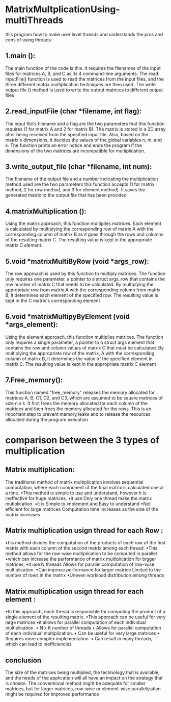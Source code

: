 # MatrixMultplicationUsing-multiThreads
this program how to make user level threads and understands the pros and cons of using threads  


## 1.main ():
The main function of the code is this. It requires the filenames of the input files for matrices A, B, and 
C as its 4 command-line arguments. The read inputFile() function is used to read the matrices from the input 
files, and the three different matrix multiplication techniques are then used. The write output file () method is 
used to write the output matrices to different output files


## 2.read_inputFile (char *filename, int flag):
The input file's filename and a flag are the two parameters that this function requires (1 for matrix A and 2 for matrix B). The matrix is stored in a 2D array after being received from the specified input file. Also, based on the matrix's dimensions, it decides the values of the global variables n, m, and k. The function prints an error notice and ends the program if the dimensions of the two matrices are incompatible for multiplication.


##  3.write_output_file (char *filename, int num):
The filename of the output file and a number indicating the multiplication method used are the two parameters this function accepts (1 for matrix method, 2 for row method, and 3 for element method). It saves the generated matrix to the output file that has been provided


## 4.matrixMultiplication ():
Using the matrix approach, this function multiplies matrices. Each element is calculated by multiplying the corresponding row of matrix A with the corresponding column of matrix B as it goes through the rows and columns of the resulting matrix C. The resulting value is kept in the appropriate matrix C element.


## 5.void *matrixMultiByRow (void *args_row): 
The row approach is used by this function to multiply matrices. The function only requires one parameter, a pointer to a struct args_row that contains the row number of matrix C that needs to be calculated. By multiplying the appropriate row from matrix A with the corresponding column from matrix B, it determines each element of the specified row. The resulting value is kept in the C matrix's corresponding element



## 6.void *matrixMultipyByElement (void *args_element): 
Using the element approach, this function multiplies matrices. The function only requires a single parameter, a pointer to a struct args element that contains the row and column values of matrix C that must be calculated. By multiplying the appropriate row of the matrix, A with the corresponding column of matrix B, it determines the value of the specified element in matrix C. The resulting value is kept in the appropriate matrix C element


## 7.Free_memory():
This function named "free_memory" releases the memory allocated for matrices A, B, C1, C2, and C3, which are assumed to be square matrices of size n x k. It first frees the memory allocated for each column of the matrices and then frees the memory allocated for the rows. This is an important step to prevent memory leaks and to release the resources allocated during the program execution


# comparison between the 3 types of multiplication

## Matrix multiplication:
The traditional method of matrix multiplication involves sequential computation, where each component of the final matrix is calculated one at a time. 
•This method is simple to use and understand, however it is ineffective for huge matrices. 
•it use Only one thread make the matrix mutiplication.
•it is Simple to implement and Easy to understand 
•Not efficient for large matrices Computation time increases as the size of the matrix increases


## Matrix multiplication usign thread for each Row :
•his method divides the computation of the products of each row of the first matrix with each column of the second matrix among each thread. 
•This method allows for the row-wise multiplication to be computed in parallel
•which can increase the performance of matrix multiplication for bigger matrices, 
•it use N threads Allows for parallel computation of row-wise multiplication.
•Can improve performance for larger matrice Limited to the number of rows in the matrix 
•Uneven workload distribution among threads

## Matrix multiplication usign thread for each element :
•In this approach, each thread is responsible for computing the product of a single element of the resulting matrix. 
•This approach can be useful for very large matrices
•it allows for parallel computation of each individual multiplication.
• N x K number of threads
• Allows for parallel computation of each individual multiplication.
• Can be useful for very large matrices
• Requires more complex implementation.
• Can result in many threads, which can lead to inefficiencies

## conclusion
The size of the matrices being multiplied, the technology that is available, and the needs of the application will all have an impact on the strategy that is chosen. The conventional method might be adequate for smaller matrices, but for larger matrices, row-wise or element-wise parallelization might be required for improved performance
